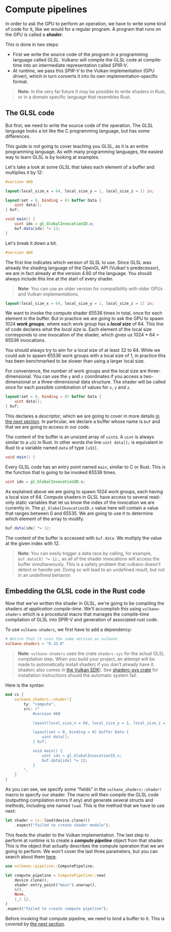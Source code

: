# Compute pipelines

In order to ask the GPU to perform an operation, we have to write some kind of code for it, like we
would for a regular program. A program that runs on the GPU is called a ***shader***.

This is done in two steps:

- First we write the source code of the program in a programming language called *GLSL*. Vulkano
  will compile the GLSL code at compile-time into an intermediate representation called *SPIR-V*.
- At runtime, we pass this *SPIR-V* to the Vulkan implementation (GPU driver), which in turn 
  converts it into its own implementation-specific format.

<div style="text-align: center;"><object data="guide-compute-pipeline-1.svg"></object></div>

> **Note**: In the very far future it may be possible to write shaders in Rust, or in a
> domain specific language that resembles Rust.

## The GLSL code

But first, we need to write the source code of the operation. The GLSL language looks a lot like
the C programming language, but has some differences.

This guide is not going to cover teaching you GLSL, as it is an entire programming language. As 
with many programming languages, the easiest way to learn GLSL is by looking at examples.

Let's take a look at some GLSL that takes each element of a buffer and multiplies it by 12:

```glsl
#version 460

layout(local_size_x = 64, local_size_y = 1, local_size_z = 1) in;

layout(set = 0, binding = 0) buffer Data {
    uint data[];
} buf;

void main() {
    uint idx = gl_GlobalInvocationID.x;
    buf.data[idx] *= 12;
}
```

Let's break it down a bit.

```glsl
#version 460
```

The first line indicates which version of GLSL to use. Since GLSL was already the shading language
of the OpenGL API (Vulkan's predecessor), we are in fact already at the version 4.60 of the
language. You should always include this line at the start of every shader.

> **Note**: You can use an older version for compatibility with older GPUs and Vulkan 
> implementations.

```glsl
layout(local_size_x = 64, local_size_y = 1, local_size_z = 1) in;
```

We want to invoke the compute shader 65536 times in total, once for each element in the buffer.
But in practice we are going to ask the GPU to spawn 1024 ***work groups***, where each work group
has a ***local size*** of 64. This line of code declares what the *local size* is. Each element of
the local size corresponds to one invocation of the shader, which gives us 1024 * 64 = 65536
invocations.

You should always try to aim for a local size of at least 32 to 64. While we could ask to spawn
65536 work groups with a local size of 1, in practice this has been benchmarked to be slower than
using a larger local size.

For convenience, the number of work groups and the local size are three-dimensional. You can use
the `y` and `z` coordinates if you access a two-dimensional or a three-dimensional data structure.
The shader will be called once for each possible combination of values for `x`, `y` and `z`.

```glsl
layout(set = 0, binding = 0) buffer Data {
    uint data[];
} buf;
```

This declares a *descriptor*, which we are going to cover in more details [in the next
section](descriptor_sets.html). In particular, we declare a buffer whose name is `buf` and that
we are going to access in our code.

The content of the buffer is an unsized array of `uint`s. A `uint` is always similar to a `u32`
in Rust. In other words the line `uint data[];` is equivalent in Rust to a variable named `data`
of type `[u32]`.

```glsl
void main() {
```

Every GLSL code has an entry point named `main`, similar to C or Rust. This is the function that
is going to be invoked 65536 times.

```glsl
uint idx = gl_GlobalInvocationID.x;
```

As explained above we are going to spawn 1024 work groups, each having a local size of 64. Compute
shaders in GLSL have access to several read-only static variables that let us know the index of
the invocation we are currently in. The `gl_GlobalInvocationID.x` value here will contain a value
that ranges between 0 and 65535. We are going to use it to determine which element of the array
to modify.

```glsl
buf.data[idx] *= 12;
```

The content of the buffer is accessed with `buf.data`. We multiply the value at the given index
with 12.

> **Note**: You can easily trigger a data race by calling, for example, `buf.data[0] *= 12;`, as all
> of the shader invocations will access the buffer simultaneously. This is a safety problem that
> vulkano doesn't detect or handle yet. Doing so will lead to an undefined result, but not in an
> undefined behavior.

## Embedding the GLSL code in the Rust code

Now that we've written the shader in GLSL, we're going to be compiling the shaders *at
application compile-time*. We'll accomplish this using `vulkano-shaders`
which is a procedural macro that manages the compile-time compilation of GLSL into SPIR-V
and generation of associated rust code.

To use `vulkano-shaders`, we first have to add a dependency:

```toml
# Notice that it uses the same version as vulkano
vulkano-shaders = "0.33.0"
```
> **Note**: `vulkano-shaders` uses the crate `shaderc-sys` for the actual GLSL compilation step. 
> When you build your project, an attempt will be made to automatically install shaderc if you 
> don't already have it. shaderc also comes in [the Vulkan 
> SDK](https://www.vulkan.org/tools#download-these-essential-development-tools)). See [shaderc-sys 
> crate](https://lib.rs/crates/shaderc-sys) for installation instructions should the automatic 
> system fail. 

Here is the syntax:

```rust
mod cs {
    vulkano_shaders::shader!{
        ty: "compute",
        src: r"
            #version 460

            layout(local_size_x = 64, local_size_y = 1, local_size_z = 1) in;

            layout(set = 0, binding = 0) buffer Data {
                uint data[];
            } buf;

            void main() {
                uint idx = gl_GlobalInvocationID.x;
                buf.data[idx] *= 12;
            }
        ",
    }
}
```

As you can see, we specify some "fields" in the `vulkano_shaders::shader!` macro to specify our 
shader. The macro will then compile the GLSL code (outputting compilation errors if any) and 
generate several structs and methods, including one named `load`. This is the method that we have 
to use next:

```rust
let shader = cs::load(device.clone())
    .expect("failed to create shader module");
```

This feeds the shader to the Vulkan implementation. The last step to perform at runtime is to
create a ***compute pipeline*** object from that shader. This is the object that actually describes
the compute operation that we are going to perform. We won't cover the last three parameters, but
you can search about them
[here](https://docs.rs/vulkano/0.33.0/vulkano/pipeline/compute/struct.ComputePipeline.html).

```rust
use vulkano::pipeline::ComputePipeline;

let compute_pipeline = ComputePipeline::new(
    device.clone(),
    shader.entry_point("main").unwrap(),
    &(),
    None,
    |_| {},
)
.expect("failed to create compute pipeline");
```

Before invoking that compute pipeline, we need to bind a buffer to it. This is covered by [the
next section](descriptor_sets.html).
